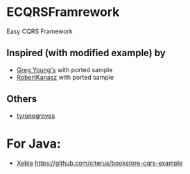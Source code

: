 # ECQRSFramrework
Easy CQRS Framework

## Inspired (with modified example) by 

* [Greg Young's](https://github.com/gregoryyoung/m-r) with ported sample
* [RobertKanasz](http://www.codeproject.com/Articles/555855/Introduction-to-CQRS) with ported sample

	
## Others

* [tyronegroves](https://github.com/tyronegroves/SimpleCQRS)	

# For Java:

* [Xebia](https://github.com/erikrozendaal/cqrs-lottery)
https://github.com/citerus/bookstore-cqrs-example

